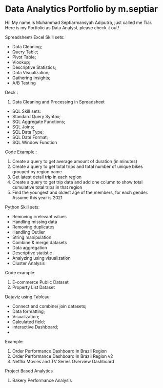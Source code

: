 # Data Analytics Portfolio by m.septiar

Hi! My name is Muhammad Septiarmansyah Adiputra, just called me Tiar. Here is my Portfolio as Data Analyst, please check it out!

Spreadsheet/ Excel Skill sets:

* Data Cleaning;
* Query Table;
* Pivot Table;
* Vlookup;
* Descriptive Statistics;
* Data Visualization;
* Gathering Insights;
* A/B Testing

Deck :
1. Data Cleaning and Processing in Spreadsheet

* SQL Skill sets:
* Standard Query Syntax;
* SQL Aggregate Functions;
* SQL Joins;
* SQL Data Type;
* SQL Date Format;
* SQL Window Function

Code Example :
1. Create a query to get average amount of duration (in minutes)
2. Create a query to get total trips and total number of unique bikes grouped by region name
3. Get latest detail trip in each region
4. Create a query to get trip data and add one column to show total cumulative total trips in that region
5. Find the youngest and oldest age of the members, for each gender. Assume this year is 2021

Python Skill sets:
* Removing irrelevant values
* Handling missing data
* Removing duplicates
* Handling Outlier
* String manipulation
* Combine & merge datasets
* Data aggregation
* Descriptive statistic
* Analyzing using visualization
* Cluster Analysis

Code example:
1. E-commerce Public Dataset
2. Property List Dataset

Dataviz using Tableau:
* Connect and combine/ join datasets;
* Data formatting;
* Visualization;
* Calculated field;
* Interactive Dashboard;
* 
Example:
1. Order Performance Dashboard in Brazil Region
2. Order Performance Dashboard in Brazil Region v2
3. Netflix Movies and TV Series Overview Dashboard

Project Based Analytics
1. Bakery Performance Analysis
